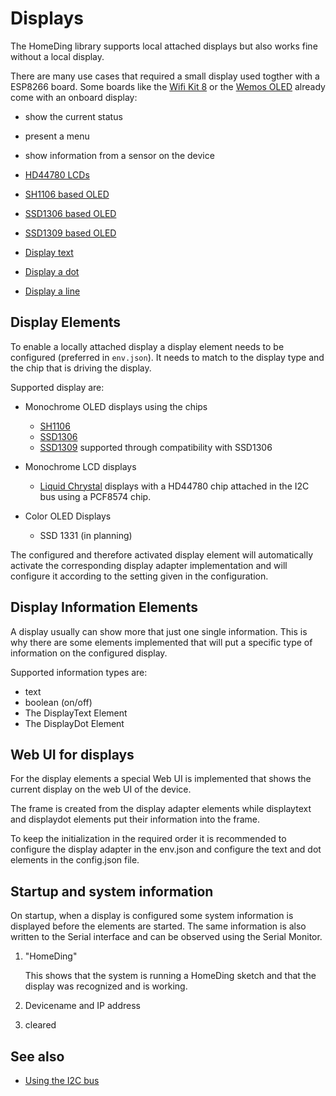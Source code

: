 # Displays

The HomeDing library supports local attached displays but also works fine without a local display.

There are many use cases that required a small display used togther with a ESP8266 board. Some boards like the [Wifi Kit 8](/boards/wifikit8.md) or the [Wemos OLED](/boards/wemosoled.md) already come with an onboard display:

* show the current status
* present a menu
* show information from a sensor on the device

* [HD44780 LCDs](/displays/lcd.md)
* [SH1106 based OLED](/displays/sh1106.md)
* [SSD1306 based OLED](/displays/ssd1306.md)
* [SSD1309 based OLED](/displays/ssd1309.md)
* [Display text](/elements/displaytext.md)
* [Display a dot](/elements/displaydot.md)
* [Display a line](/elements/displayline.md)
<!-- * [displaybar](/elements/displaybar.md) -->

## Display Elements

To enable a locally attached display a display element needs to be configured (preferred in `env.json`). It needs to match to the display type and the chip that is driving the display.

Supported display are: 

* Monochrome OLED displays using the chips
    * [SH1106](/displays/sh1106.md)
    * [SSD1306](/displays/ssd1306.md)
    * [SSD1309](/displays/ssd1309.md) supported through compatibility with SSD1306

* Monochrome LCD displays
    * [Liquid Chrystal](/displays/lcd.md) displays with a HD44780 chip attached in the I2C bus using a PCF8574 chip.

* Color OLED Displays
    * SSD 1331 (in planning)
 
The configured and therefore activated display element will automatically activate the corresponding display adapter implementation and will configure it according to the setting given in the configuration.

## Display Information Elements

A display usually can show more that just one single information. This is why there are some elements implemented that will
put a specific type of information on the configured display.

Supported information types are:

* text
* boolean (on/off)
* The DisplayText Element
* The DisplayDot Element


## Web UI for displays

For the display elements a special Web UI is implemented that shows the current display on the web UI of the device.

The frame is created from the display adapter elements while displaytext and displaydot elements put their information into the frame.

To keep the initialization in the required order it is recommended to configure the display adapter in the env.json and configure the text and dot elements in the config.json file.


## Startup and system information

On startup, when a display is configured some system information is displayed before the elements are started.
The same information is also written to the Serial interface and can be observed using the Serial Monitor.

1. "HomeDing"
   
   This shows that the system is running a HomeDing sketch and that the display was recognized and is working.

2. Devicename and IP address

3. cleared

## See also

* [Using the I2C bus](/i2c.md)
